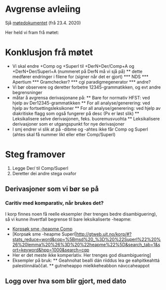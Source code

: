 Avgrense avleiing
=========

Sjå [møtedokumentet](https://giellalt.github.io/site-giellalt.uit.no/admin/linguists/200423_AvgrenseAvleiing.html) (frå 23.4. 2020)


Her held vi fram frå møtet:


# Konklusjon frå møtet
* Vi skal endre +Comp og +Superl til +DerN+Der/Comp+A og +DerN+Der/Superl+A (nummeret på DerN må vi sjå på)
** dette medfører endringer i filene for (signer når det er gjort)
*** NDS
*** Apertium
*** Gramchecker?
*** cgi paradigmegenerator
*** andre?
* Vi bør observere og deretter forbetre 12345-grammatikken, og evt andre begrensninger
* måtar å avgrensa derivasjonane på:
** Bare for normativ HFST: ved hjelp av Der12345-grammatikken
** For all analyse/generering: ved hjelp av fortsettingsleksikoner
** For all analyse/generering: ved hjelp av diakritiske flagg som også fungerer på desc (Px er løst slik)
** Leksikalisere selve derivasjonen, feks. buoremusvuohta
** Leksikalisere derivasjoner som er utgangspunkt for nye derivasjoner
* I smj endrer vi slik at på -dibme og -ahtes ikke får Comp og Superl (ahtes skal få nummer likt eller etter Comp/Superl)


# Steg framover


1. Legge Der/ til Comp/Superl
1. Deretter dei andre stega ovafor


## Derivasjoner som vi bør se på
###  Caritiv med komparativ, når brukes det?
 
I korp finnes noen få reelle eksempler (her trenges bedre disambiguering), så vi kunne ihvertfall begrense til bare leksikaliserte -heapme:

* [Korpsøk sme -heapme Comp](http://gtweb.uit.no/korp/#?stats_reduce=word&cqp=%5Bmsd%20_%3D%20%22Comp%22%20%26%20lemma%20%26%3D%20%22heapme%22%5D&search_tab=1&sort=keyword&hpp=1000&search=cqp)
* [Korpsøk sme -heapme Superl|http://gtweb.uit.no/korp/#?stats_reduce=word&cqp=%5Bmsd%20_%3D%20%22Superl%22%20%26%20lemma%20%26%3D%20%22heapme%22%5D&search_tab=1&sort=keyword&hpp=1000&search=cqp
* Her er det meste ikke komperlativ. Her trenges god disambiguering]
* Eksempler på bruk: 
** Geahnohat bealli dán riiddus lea ge eahpitkeahttá palestiinnálaččat.
** gutneheappo mielkkeheabbon návccaheappot


## Logg over hva som blir gjort, med dato




